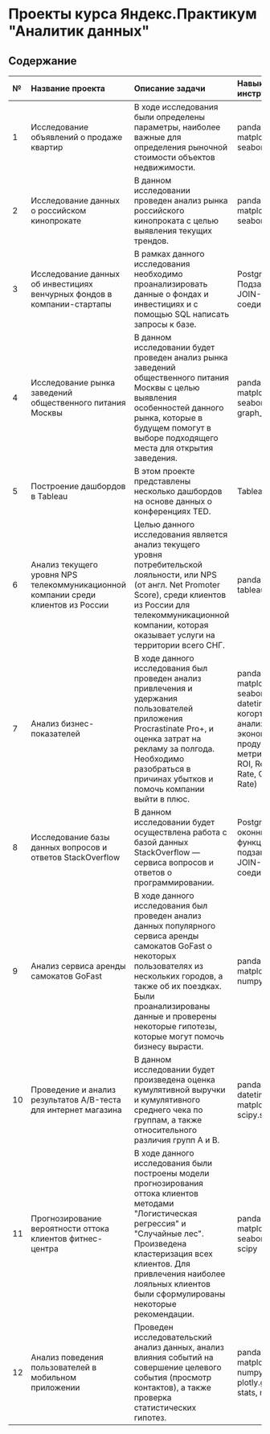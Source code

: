 # Проекты курса Яндекс.Практикум "Аналитик данных"
## Содержание

| №| Название проекта            | Описание задачи            | Навыки и инструменты |
|:-|:----------------------------|:---------------------------|:---------------------|
| 1|Исследование объявлений о продаже квартир|В ходе исследования были определены параметры, наиболее важные для определения рыночной стоимости объектов недвижимости.|pandas, matplotlib.pyplot, seaborn|
| 2| Исследование данных о российском кинопрокате|В данном исследовании проведен анализ рынка российского кинопроката с целью выявления текущих трендов.|pandas, matplotlib.pyplot, seaborn|
| 3|Исследование данных об инвестициях венчурных фондов в компании-стартапы|В рамках данного исследования необходимо проанализировать данные о фондах и инвестициях и с помощью SQL написать запросы к базе.|PostgreSQL, Подзапросы, JOIN-соединения|
| 4|Исследование рынка заведений общественного питания Москвы|В данном исследовании будет проведен анализ рынка заведений общественного питания Москвы с целью выявления особенностей данного рынка, которые в будущем помогут в выборе подходящего места для открытия заведения.|pandas, matplotlib.pyplot, seaborn, graph_objects|
| 5|Построение дашбордов в Tableau|В этом проекте представлены несколько дашбордов на основе данных о конференциях TED.|Tableau|
| 6|Анализ текущего уровня NPS телекоммуникационной компании среди клиентов из России|Целью данного исследования является анализ текущего уровня потребительской лояльности, или NPS (от англ. Net Promoter Score), среди клиентов из России для телекоммуникационной компании, которая оказывает услуги на территории всего СНГ.|pandas, numpy, tableau, SQL|
| 7| Анализ бизнес-показателей|В ходе данного исследования был проведен анализ привлечения и удержания пользователей приложения Procrastinate Pro+, и оценка затрат на рекламу за полгода. Необходимо разобраться в причинах убытков и помочь компании выйти в плюс.|pandas, matplotlib, seaborn, datetime, numpy, когортный анализ, юнит-экономика, продуктовые метрики (LTV, ROI, Retention Rate, Conversion Rate)|
| 8|Исследование базы данных вопросов и ответов StackOverflow|В данном исследовании будет осуществлена работа с базой данных StackOverflow — сервиса вопросов и ответов о программировании.|PostgreSQL, оконные функции, подзапросы, JOIN-соединения|
| 9|Анализ сервиса аренды самокатов GoFast|В ходе данного исследования был проведен анализ данных популярного сервиса аренды самокатов GoFast о некоторых пользователях из нескольких городов, а также об их поездках. Были проанализированы данные и проверены некоторые гипотезы, которые могут помочь бизнесу вырасти.|pandas, seaborn, matplotlib, numpy, scipy|
| 10|Проведение и анализ результатов А/B-теста для интернет магазина|В данном исследовании будет произведена оценка кумулятивной выручки и кумулятивного среднего чека по группам, а также относительного различия групп А и В.|pandas, numpy, datetime, matplotlib.pyplot, scipy.stats|
| 11|Прогнозирование вероятности оттока клиентов фитнес-центра|В ходе данного исследования были построены модели прогнозирования оттока клиентов методами "Логистическая регрессия" и "Случайные лес". Произведена кластеризация всех клиентов. Для привлечения наиболее лояльных клиентов были сформулированы некоторые рекомендации.|pandas, matplotlib, seaborn, sklearn, scipy|
|12|Анализ поведения пользователей в мобильном приложении|Проведен исследовательский анализ данных, анализ влияния событий на совершение целевого события (просмотр контактов), а также проверка статистических гипотез.|pandas, matplotlib.pyplot, numpy, plotly.graph_objs, stats, math|
